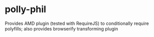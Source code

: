 polly-phil
==========

Provides AMD plugin (tested with RequireJS) to conditionally require polyfills; also provides browserify transforming plugin
